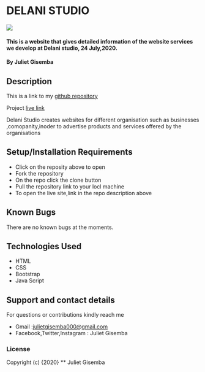 # DELANI STUDIO
<img src="url(https://github.com/jonnygovish/IP3/blob/master/assets/backgrounds/h_img.jpg?raw=true)">

#### This is a website that gives detailed information of the website services we develop at Delani studio, 24 July,2020.
#### By **Juliet Gisemba** 

## Description
This is a link to my [github repository](https://github.com/Juliet879/Delani-studio)

Project [live link](https://github.com/Juliet879/Delani-studio)

Delani Studio creates websites for different organisation such as businesses
,comopanity,inoder to advertise products and services offered by the organisations

                
## Setup/Installation Requirements
* Click on the reposity above to open
* Fork the repository
* On the repo click the clone button
* Pull the repository link to your locl machine
* To open the live site,link in the repo description above

## Known Bugs
There are no known bugs at the moments.

## Technologies Used
* HTML
* CSS
* Bootstrap
* Java Script
## Support and contact details
For questions or contributions  kindly reach me 
  * Gmail :julietgisemba000@gmail.com 
  * Facebook,Twitter,Instagram : Juliet Gisemba

### License
Copyright (c) {2020} ** Juliet Gisemba
